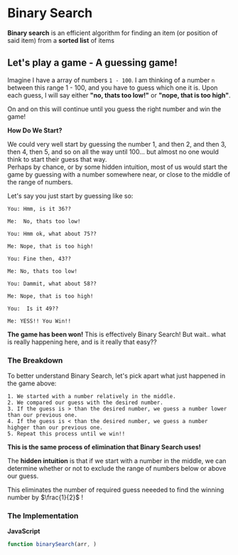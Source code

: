 # Binary Search

**Binary search** is an efficient algorithm for finding an item (or position of said item) from a **sorted list** of items  
  
  
## **Let's play a game - A guessing game!**  
  
Imagine I have a array of numbers ```1 - 100```. I am thinking of a number ```n``` between this range 1 - 100,
and you have to guess which one it is. Upon each guess, I will say either **"no, thats too low!"** or **"nope, that is too high"**.
  
  
On and on this will continue until you guess the right number and win the game!
  
  
**How Do We Start?**
  
We could very well start by guessing the number 1, and then 2, and then 3, then 4, then 5, and so on all the way until 100... but almost no one would think to start their guess that way.  
Perhaps by chance, or by some hidden intuition, most of us would start the game by guessing with a number somewhere near, or close to the middle of the range of numbers.  
  
  Let's say you just start by guessing like so:  
  
    You: Hmm, is it 36??  
    
    Me:  No, thats too low!  
    
    You: Hmm ok, what about 75??  
    
    Me: Nope, that is too high!  
    
    You: Fine then, 43??  
    
    Me: No, thats too low!  
    
    You: Dammit, what about 58??  
    
    Me: Nope, that is too high!  
    
    You:  Is it 49??  
    
    Me: YESS!! You Win!!  

**The game has been won!** This is effectively Binary Search! But wait.. what is really happening here, and is it really that easy??  

### The Breakdown

To better understand Binary Search, let's pick apart what just happened in the game above:  

    1. We started with a number relatively in the middle.
    2. We compared our guess with the desired number.
    3. If the guess is > than the desired number, we guess a number lower than our previous one.
    4. If the guess is < than the desired number, we guess a number highger than our previous one.
    5. Repeat this process until we win!!
  
**This is the same process of elimination that Binary Search uses!**

The **hidden intuition** is that if we start with a number in the middle, we can determine whether or not to exclude the range of numbers below or above our guess.  
  
This eliminates the number of required guess neeeded to find the winning number by $\frac{1}{2}$ !  

### The Implementation

**JavaScript**
```javascript
function binarySearch(arr, )
```





